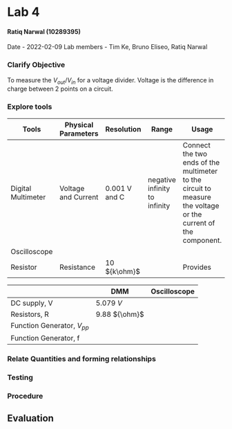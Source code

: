 # Lab 4
#### Ratiq Narwal (10289395)
Date - 2022-02-09
Lab members - Tim Ke, Bruno Eliseo, Ratiq Narwal

### Clarify Objective
To measure the ${V_{out}/V_{in}}$ for a voltage divider.
Voltage is the difference in charge between 2 points on a circuit.


### Explore tools
| Tools              | Physical Parameters | Resolution    | Range                         | Usage                                                                                                         | Uncertainty |
| ------------------ | ------------------- | ------------- | ----------------------------- | ------------------------------------------------------------------------------------------------------------- | ----------- |
| Digital Multimeter | Voltage and Current | 0.001 V and C | negative infinity to infinity | Connect the two ends of the multimeter to the circuit to measure the voltage or the current of the component. | 0.001       |
| Oscilloscope       |                     |               |                               |                                                                                                               |             |
| Resistor           | Resistance          | 10 ${k\ohm}$  |                               | Provides                                                                                                               |             |


|                                | DMM           | Oscilloscope |
| ------------------------------ | ------------- | ------------ |
| DC supply, V                   | 5.079 *V*       |              |
| Resistors, R                   | 9.88 ${\ohm}$ |              |
| Function Generator, ${V_{pp}}$ |               |              |
| Function Generator, f          |               |              |


### Relate Quantities and forming relationships

### Testing

### Procedure

## Evaluation